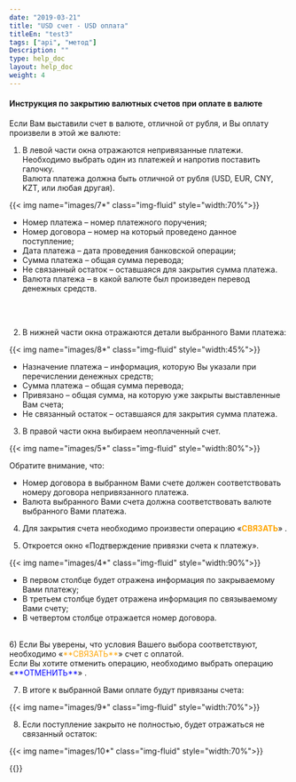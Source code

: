 ```yaml
---
date: "2019-03-21"
title: "USD счет - USD оплата"
titleEn: "test3"
tags: ["api", "метод"]
Description: ""
type: help_doc
layout: help_doc
weight: 4
---
```



#### Инструкция по закрытию валютных счетов при оплате в валюте 

Если Вам выставили счет в валюте, отличной от рубля, и Вы оплату произвели в этой же валюте:

1) В левой части окна отражаются непривязанные платежи. Необходимо выбрать один из платежей и напротив поставить галочку.  <br/>
Валюта платежа должна быть отличной от рубля (USD, EUR, CNY, KZT, или любая другая).

{{< img name="images/7*" class="img-fluid" style="width:70%">}} <br/>

* Номер платежа – номер платежного поручения;
* Номер договора – номер на который проведено данное поступление;
* Дата платежа – дата проведения банковской операции;
* Сумма платежа – общая сумма перевода;
* Не связанный остаток – оставшаяся для закрытия сумма платежа.  
* Валюта платежа – в какой валюте был произведен перевод денежных средств.
<br/>
<br/>

2) В нижней части окна отражаются детали выбранного Вами платежа: 

{{< img name="images/8*" class="img-fluid" style="width:45%">}} <br/>

* Назначение платежа – информация, которую Вы указали при перечислении денежных средств;
* Сумма платежа – общая сумма перевода;
* Привязано – общая сумма, на которую уже закрыты выставленные Вам счета;
* Не связанный остаток – оставшаяся для закрытия сумма платежа.  

3) В правой части окна выбираем неоплаченный счет. 

{{< img name="images/5*" class="img-fluid" style="width:80%">}} <br/>

Обратите внимание, что:

* Номер договора в выбранном Вами счете должен соответствовать номеру договора непривязанного платежа.
* Валюта выбранного Вами счета должна соответствовать валюте выбранного Вами платежа.

4) Для закрытия счета необходимо произвести операцию «<span style="color:orange">**СВЯЗАТЬ**</span>» .

5) Откроется окно «Подтверждение привязки счета к платежу».  

{{< img name="images/4*" class="img-fluid" style="width:90%">}} 

* В первом столбце будет отражена информация по закрываемому Вами платежу;
* В третьем столбце будет отражена информация по связываемому Вами счету;
* В четвертом столбце отражается номер договора.

<br/>
6) Если Вы уверены, что условия Вашего выбора соответствуют, необходимо «<span style="color:orange">**СВЯЗАТЬ**</span>» счет с оплатой. <br/>
Если Вы хотите отменить операцию, необходимо выбрать операцию «<span style="color:blue">**ОТМЕНИТЬ**</span>» .

7) В итоге к выбранной Вами оплате будут привязаны счета:

{{< img name="images/9*" class="img-fluid" style="width:70%">}} 

8) Если поступление закрыто не полностью, будет отражаться не связанный остаток:

{{< img name="images/10*" class="img-fluid" style="width:70%">}} 


{{<isHelpful>}}

